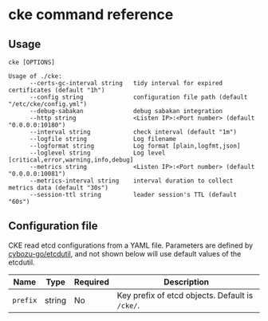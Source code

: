 cke command reference
=====================

Usage
-----

`cke [OPTIONS]`

```console
Usage of ./cke:
      --certs-gc-interval string   tidy interval for expired certificates (default "1h")
      --config string              configuration file path (default "/etc/cke/config.yml")
      --debug-sabakan              debug sabakan integration
      --http string                <Listen IP>:<Port number> (default "0.0.0.0:10180")
      --interval string            check interval (default "1m")
      --logfile string             Log filename
      --logformat string           Log format [plain,logfmt,json]
      --loglevel string            Log level [critical,error,warning,info,debug]
      --metrics string             <Listen IP>:<Port number> (default "0.0.0.0:10081")
      --metrics-interval string    interval duration to collect metrics data (default "30s")
      --session-ttl string         leader session's TTL (default "60s")
```

Configuration file
------------------

CKE read etcd configurations from a YAML file.
Parameters are defined by [cybozu-go/etcdutil](https://github.com/cybozu-go/etcdutil), and not shown below will use default values of the etcdutil.

Name       | Type    | Required | Description
---------- | ------- | -------- | -----------
`prefix`   | string  | No       | Key prefix of etcd objects.  Default is `/cke/`.
